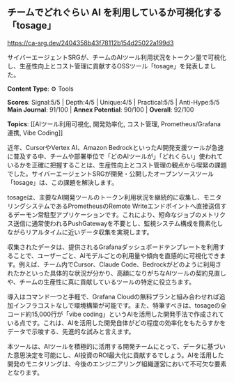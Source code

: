 ## チームでどれぐらい AI を利用しているか可視化する「tosage」

https://ca-srg.dev/2404358b43f78112b154d25022a199d3

サイバーエージェントSRGが、チームのAIツール利用状況をトークン量で可視化し、生産性向上とコスト管理に貢献するOSSツール「tosage」を発表しました。

**Content Type**: ⚙️ Tools

**Scores**: Signal:5/5 | Depth:4/5 | Unique:4/5 | Practical:5/5 | Anti-Hype:5/5
**Main Journal**: 91/100 | **Annex Potential**: 90/100 | **Overall**: 92/100

**Topics**: [[AIツール利用可視化, 開発効率化, コスト管理, Prometheus/Grafana連携, Vibe Coding]]

近年、CursorやVertex AI、Amazon BedrockといったAI開発支援ツールが急速に普及する中、チームや部署単位で「どのAIツールが」「どれくらい」使われているかを正確に把握することは、生産性向上とコスト管理の観点から喫緊の課題でした。サイバーエージェントSRGが開発・公開したオープンソースツール「tosage」は、この課題を解決します。

tosageは、主要なAI開発ツールのトークン利用状況を継続的に収集し、モニタリングシステムであるPrometheusのRemote Writeエンドポイントへ直接送信するデーモン常駐型アプリケーションです。これにより、短命なジョブのメトリクス送信に通常使われるPushGatewayを不要とし、監視システム構成を簡素化しながらリアルタイムに近いデータ収集を実現します。

収集されたデータは、提供されるGrafanaダッシュボードテンプレートを利用することで、ユーザーごと、AIモデルごとの利用量や傾向を直感的に可視化できます。例えば、チーム内でCursor、Claude Code、Bedrockがどのように利用されたかといった具体的な状況が分かり、高額になりがちなAIツールの契約見直しや、チームの生産性に真に貢献しているツールの特定に役立ちます。

導入はコマンド一つと手軽で、Grafana Cloudの無料プランと組み合わせれば追加インフラコストなしで環境構築が可能です。また、特筆すべきは、tosageの全コード約15,000行が「vibe coding」というAIを活用した開発手法で作成されている点です。これは、AIを活用した開発自体がどの程度の効率化をもたらすかをデータで示唆する、先進的な試みと言えます。

本ツールは、AIツールを積極的に活用する開発チームにとって、データに基づいた意思決定を可能にし、AI投資のROI最大化に貢献するでしょう。AIを活用した開発のモニタリングは、今後のエンジニアリング組織運営において不可欠な要素となります。